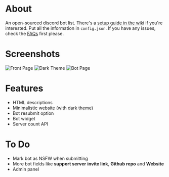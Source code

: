 # About
An open-sourced discord bot list.
There's a [setup guide in the wiki](https://github.com/Sank6/Discord-Bot-List/wiki/Setup-Information) if you're interested. Put all the information in `config.json`.
If you have any issues, check the [FAQs](https://github.com/Sank6/Discord-Bot-List/wiki/FAQs) first please.

# Screenshots
![Front Page](/screenshots/front.png?raw=true "Front Page")
![Dark Theme](/screenshots/dark.png?raw=true "Dark Theme")
![Bot Page](/screenshots/bot.png?raw=true "Bot Page")


# Features
 - HTML descriptions
 - Minimalistic website (with dark theme)
 - Bot resubmit option
 - Bot widget
 - Server count API

# To Do
 - Mark bot as NSFW when submitting
 - More bot fields like **support server** **invite link**, **Github repo** and **Website**
 - Admin panel
